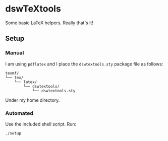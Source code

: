 # dswTeXtools
Some basic LaTeX helpers. Really that's it!

## Setup
### Manual
I am using `pdflatex` and I place the `dswtextools.sty` package file as follows:
```
texmf/
└── tex/
    └── latex/
        └── dswtextools/
            └── dswtextools.sty
```
Under my home directory.
### Automated
Use the included shell script. Run:
```console
./setup
```
